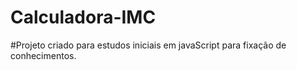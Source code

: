 # Calculadora-IMC

#Projeto criado para estudos iniciais em javaScript para fixação de conhecimentos. 
